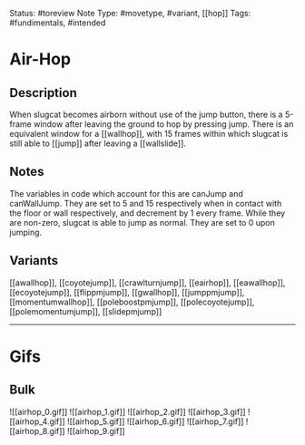 Status: #toreview
Note Type: #movetype, #variant, [[hop]]
Tags: #fundimentals, #intended

# Air-Hop
## Description
When slugcat becomes airborn without use of the jump button, there is a 5-frame window after leaving the ground to hop by pressing jump. There is an equivalent window for a [[wallhop]], with 15 frames within which slugcat is still able to [[jump]] after leaving a [[wallslide]].

## Notes
The variables in code which account for this are canJump and canWallJump. They are set to 5 and 15 respectively when in contact with the floor or wall respectively, and decrement by 1 every frame. While they are non-zero, slugcat is able to jump as normal. They are set to 0 upon jumping.

## Variants
[[awallhop]], [[coyotejump]], [[crawlturnjump]], [[eairhop]], [[eawallhop]], [[ecoyotejump]], [[flippmjump]], [[gwallhop]], [[jumppmjump]], [[momentumwallhop]], [[poleboostpmjump]], [[polecoyotejump]], [[polemomentumjump]], [[slidepmjump]]

___
# Gifs
## Bulk
![[airhop_0.gif]]
![[airhop_1.gif]]
![[airhop_2.gif]]
![[airhop_3.gif]]
![[airhop_4.gif]]
![[airhop_5.gif]]
![[airhop_6.gif]]
![[airhop_7.gif]]
![[airhop_8.gif]]
![[airhop_9.gif]]